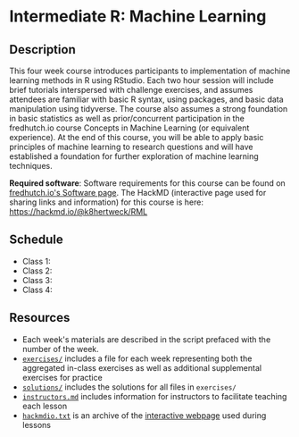 # Intermediate R: Machine Learning

## Description

This four week course introduces participants to implementation of machine learning methods in R using RStudio. Each two hour session will include brief tutorials interspersed with challenge exercises, and assumes attendees are familiar with basic R syntax, using packages, and basic data manipulation using tidyverse. The course also assumes a strong foundation in basic statistics as well as prior/concurrent participation in the fredhutch.io course Concepts in Machine Learning (or equivalent experience). At the end of this course, you will be able to apply basic principles of machine learning to research questions and will have established a foundation for further exploration of machine learning techniques.

**Required software**: Software requirements for this course can be found on [fredhutch.io's Software page](http://www.fredhutch.io/software/). The HackMD (interactive page used for sharing links and information) for this course is here: https://hackmd.io/@k8hertweck/RML

## Schedule

- Class 1: 
- Class 2: 
- Class 3: 
- Class 4: 

## Resources

* Each week's materials are described in the script prefaced with the number of the week.
* [`exercises/`](exercises/) includes a file for each week representing both the aggregated in-class exercises as well as additional
supplemental exercises for practice
* [`solutions/`](solutions/) includes the solutions for all files in `exercises/`
* [`instructors.md`](instructors.md) includes information for instructors to facilitate teaching each lesson
* [`hackmdio.txt`](hackmdio.txt) is an archive of the [interactive webpage](https://hackmd.io) used during lessons
